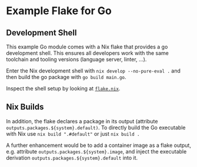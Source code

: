 # Example Flake for Go

## Development Shell

This example Go module comes with a Nix flake that provides a go development
shell. This ensures all developers work with the same toolchain and tooling
versions (language server, linter, ...).

Enter the Nix development shell with `nix develop --no-pure-eval .` and then build the go package
with `go build main.go`.

Inspect the shell setup by looking at [`flake.nix`](nix/go.nix).

## Nix Builds

In addition, the flake declares a package in its output (attribute `outputs.packages.${system}.default)`. To directly build the Go executable with Nix use `nix build ".#default"` or just `nix build .`

A further enhancement would be to add a container image as a flake output, e.g. attribute `outputs.packages.${system}.image`, and inject the executable derivation `outputs.packages.${system}.default` into it.
